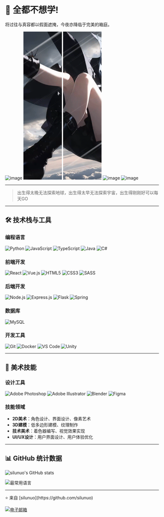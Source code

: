 # 👋 全都不想学!
将过往与真容都以假面遮掩，今夜亦降临于完美的箱庭。

![image](./resource/sakisaki/1.gif) ![image](./resource/sakisaki/2.gif) ![image](./resource/sakisaki/3.gif) ![image](./resource/sakisaki/4.gif) ![image](./resource/sakisaki/5.gif)

---
> 出生得太晚无法探索地球，出生得太早无法探索宇宙，出生得刚刚好可以每天GO
> 
---

## 🛠 技术栈与工具

### 编程语言
![Python](https://img.shields.io/badge/Python-3776AB?style=for-the-badge&logo=python&logoColor=white)
![JavaScript](https://img.shields.io/badge/JavaScript-F7DF1E?style=for-the-badge&logo=javascript&logoColor=black)
![TypeScript](https://img.shields.io/badge/TypeScript-007ACC?style=for-the-badge&logo=typescript&logoColor=white)
![Java](https://img.shields.io/badge/Java-ED8B00?style=for-the-badge&logo=openjdk&logoColor=white)
![C#](https://img.shields.io/badge/C%23-239120?style=for-the-badge&logo=c-sharp&logoColor=white)

### 前端开发
![React](https://img.shields.io/badge/React-20232A?style=for-the-badge&logo=react&logoColor=61DAFB)
![Vue.js](https://img.shields.io/badge/Vue.js-35495E?style=for-the-badge&logo=vue.js&logoColor=4FC08D)
![HTML5](https://img.shields.io/badge/HTML5-E34F26?style=for-the-badge&logo=html5&logoColor=white)
![CSS3](https://img.shields.io/badge/CSS3-1572B6?style=for-the-badge&logo=css3&logoColor=white)
![SASS](https://img.shields.io/badge/SASS-hotpink.svg?style=for-the-badge&logo=SASS&logoColor=white)

### 后端开发
![Node.js](https://img.shields.io/badge/Node.js-43853D?style=for-the-badge&logo=node.js&logoColor=white)
![Express.js](https://img.shields.io/badge/Express.js-404D59?style=for-the-badge)
![Flask](https://img.shields.io/badge/Flask-000000?style=for-the-badge&logo=flask&logoColor=white)
![Spring](https://img.shields.io/badge/Spring-6DB33F?style=for-the-badge&logo=spring&logoColor=white)

### 数据库
![MySQL](https://img.shields.io/badge/MySQL-00000F?style=for-the-badge&logo=mysql&logoColor=white)

### 开发工具
![Git](https://img.shields.io/badge/Git-F05032?style=for-the-badge&logo=git&logoColor=white)
![Docker](https://img.shields.io/badge/Docker-2496ED?style=for-the-badge&logo=docker&logoColor=white)
![VS Code](https://img.shields.io/badge/VS_Code-007ACC?style=for-the-badge&logo=visual-studio-code&logoColor=white)
![Unity](https://img.shields.io/badge/Unity-100000?style=for-the-badge&logo=unity&logoColor=white)

---

## 🎨 美术技能

### 设计工具
![Adobe Photoshop](https://img.shields.io/badge/Photoshop-31A8FF?style=for-the-badge&logo=adobephotoshop&logoColor=white)
![Adobe Illustrator](https://img.shields.io/badge/Illustrator-FF9A00?style=for-the-badge&logo=adobeillustrator&logoColor=white)
![Blender](https://img.shields.io/badge/Blender-F5792A?style=for-the-badge&logo=blender&logoColor=white)
![Figma](https://img.shields.io/badge/Figma-F24E1E?style=for-the-badge&logo=figma&logoColor=white)

### 技能领域
- **2D美术**：角色设计、界面设计、像素艺术
- **3D建模**：低多边形建模、纹理制作
- **技术美术**：着色器编写、视觉效果实现
- **UI/UX设计**：用户界面设计、用户体验优化

---

## 📊 GitHub 统计数据

![silunuo's GitHub stats](https://github-readme-stats.vercel.app/api?username=silunuo&show_icons=true&theme=radical)

![最常用语言](https://github-readme-stats.vercel.app/api/top-langs/?username=silunuo&layout=compact&theme=radical)

---
<audio id="pain" autoplay="autoplay" loop="loop" style="display:none">
    <source src="./resource/天球のMúsica.mp3" type="audio/mpeg" />
</audio>
⭐️ 来自 [silunuo](https://github.com/silunuo) 

[![电子邮箱](https://img.shields.io/badge/联系我-邮箱-red?style=flat-square&logo=gmail)](mailto:已废弃)
